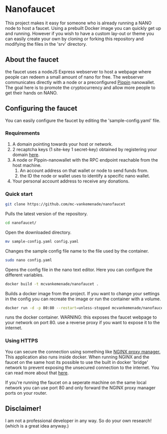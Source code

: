 # Nanofaucet

This project makes it easy for someone who is already running a NANO node to host a faucet. Using a prebuilt Docker image you can quickly get up and running. However if you wish to have a custom lay-out or theme you can easily create your own by cloning or forking this repository and modifying the files in the 'srv' directory.

## About the faucet

the faucet uses a nodeJS Express webserver to host a webpage where people can redeem a small amount of nano for free. The webserver communicates directly with a node or a preconfigured [Pippin](https://pypi.org/project/pippin-wallet/) nanowallet. The goal here is to promote the cryptocurrency and allow more people to get their hands on NANO.

## Configuring the faucet

You can easily configure the faucet by editing the 'sample-config.yaml' file.

### Requirements

1. A domain pointing towards your host or network.
2. 2 recaptcha keys (1 site-key 1 secret-key) obtained by registering your domain [here](https://www.google.com/recaptcha/admin).
3. A node or Pippin-nanowallet with the RPC endpoint reachable from the host machine.
    1. An account address on that wallet or node to send funds from.
    2. the ID the node or wallet uses to identify a specific nano wallet.
4. Your personal account address to receive any donations.

### Quick start

```bash
git clone https://github.com/mc-vankemenade/nanofaucet
```

Pulls the latest version of the repository.

```bash
cd nanofaucet/
```

Open the downloaded directory.

```bash
mv sample-config.yaml config.yaml
```

Changes the sample config file name to the file used by the container.

```bash
sudo nano config.yaml
```

Opens the config file in the nano text editor. Here you can configure the different variables.

```bash
docker build -t mcvankemenade/nanofaucet .
```

Builds a docker image from the project. If you want to change your settings in the config you can recreate the image or run the container with a volume.

```bash
docker run -d -p 80:80 --restart=unless-stopped mcvankemenade/nanofaucet
```

runs the docker container. WARNING: this exposes the faucet webpage to your network on port 80. use a reverse proxy if you want to expose it to the internet.

### Using HTTPS

You can secure the connection using something like [NGINX proxy manager.](https://nginxproxymanager.com/) This application also runs inside docker. When running NGINX and the faucet on the same host its possible to use the built in docker 'bridge' network to prevent exposing the unsecured connection to the internet. You can read more about that [here](https://docs.docker.com/network/).

If you're running the faucet on a seperate machine on the same local network you can use port 80 and only forward the NGINX proxy manager ports on your router.

## Disclaimer!

I am not a professional developer in any way. So do your own research! (which is a great idea anyway.)